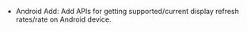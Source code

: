 - Android Add: Add APIs for getting supported/current display refresh rates/rate on Android device.
